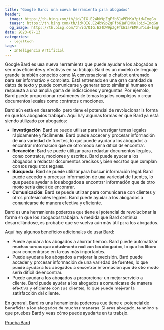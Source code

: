 ```yaml
---
title: "Google Bard: una nueva herramienta para abogados"
header:
  image: https://th.bing.com/th/id/OIG.E24bW9pZgFfb61aPEMKu?pid=ImgGn
  teaser: https://th.bing.com/th/id/OIG.E24bW9pZgFfb61aPEMKu?pid=ImgGn
  og_image: https://th.bing.com/th/id/OIG.E24bW9pZgFfb61aPEMKu?pid=ImgGn
date: 2023-07-13
categories:
  - legaltech
tags:
  - Inteligencia Artificial
---
```


Google Bard es una nueva herramienta que puede ayudar a los abogados a ser más eficientes y efectivos en su trabajo. Bard es un modelo de lenguaje grande, también conocido como IA conversacional o chatbot entrenado para ser informativo y completo. Está entrenado en una gran cantidad de datos de texto y puede comunicarse y generar texto similar al humano en respuesta a una amplia gama de indicaciones y preguntas. Por ejemplo, Bard puede proporcionar resúmenes de temas legales complejos o crear documentos legales como contratos o mociones.

Bard aún está en desarrollo, pero tiene el potencial de revolucionar la forma en que los abogados trabajan. Aquí hay algunas formas en que Bard ya está siendo utilizado por abogados:

- **Investigación**: Bard se puede utilizar para investigar temas legales rápidamente y fácilmente. Bard puede acceder y procesar información de una variedad de fuentes, lo que puede ayudar a los abogados a encontrar información que de otro modo sería difícil de encontrar.
- **Redacción**: Bard se puede utilizar para redactar documentos legales, como contratos, mociones y escritos. Bard puede ayudar a los abogados a redactar documentos precisos y bien escritos que cumplan con los requisitos legales.
- **Búsqueda**: Bard se puede utilizar para buscar información legal. Bard puede acceder y procesar información de una variedad de fuentes, lo que puede ayudar a los abogados a encontrar información que de otro modo sería difícil de encontrar.
- **Comunicación**: Bard se puede utilizar para comunicarse con clientes y otros profesionales legales. Bard puede ayudar a los abogados a comunicarse de manera efectiva y eficiente.

Bard es una herramienta poderosa que tiene el potencial de revolucionar la forma en que los abogados trabajan. A medida que Bard continúa desarrollándose, es probable que se vuelva aún más útil para los abogados.

Aquí hay algunos beneficios adicionales de usar Bard:

- Puede ayudar a los abogados a ahorrar tiempo. Bard puede automatizar muchas tareas que actualmente realizan los abogados, lo que les libera para concentrarse en tareas más importantes.
- Puede ayudar a los abogados a mejorar la precisión. Bard puede acceder y procesar información de una variedad de fuentes, lo que puede ayudar a los abogados a encontrar información que de otro modo sería difícil de encontrar.
- Puede ayudar a los abogados a proporcionar un mejor servicio al cliente. Bard puede ayudar a los abogados a comunicarse de manera efectiva y eficiente con sus clientes, lo que puede mejorar la satisfacción del cliente.

En general, Bard es una herramienta poderosa que tiene el potencial de beneficiar a los abogados de muchas maneras. Si eres abogado, te animo a que pruebes Bard y veas cómo puede ayudarte en tu trabajo.

[Prueba Bard](https://bard.google.com/)